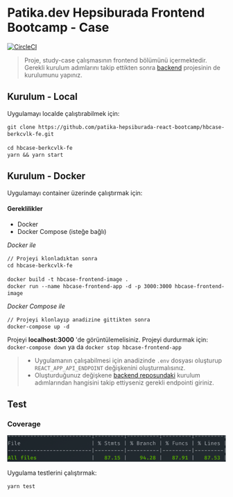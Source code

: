 # Patika.dev Hepsiburada Frontend Bootcamp - Case

[![CircleCI](https://circleci.com/gh/patika-hepsiburada-react-bootcamp/hbcase-berkcvlk-fe/tree/main.svg?style=svg&circle-token=d41929e80330e8ab98c3664767bcc6fa82d6939d)](https://circleci.com/gh/patika-hepsiburada-react-bootcamp/hbcase-berkcvlk-fe/tree/main)

> Proje, study-case çalışmasının frontend bölümünü içermektedir. Gerekli kurulum adımlarını takip ettikten sonra [backend](https://github.com/patika-hepsiburada-react-bootcamp/hbcase-berkcvlk-be) projesinin de kurulumunu yapınız.

## Kurulum - Local

Uygulamayı localde çalıştırabilmek için:

```
git clone https://github.com/patika-hepsiburada-react-bootcamp/hbcase-berkcvlk-fe.git

cd hbcase-berkcvlk-fe
yarn && yarn start
```

## Kurulum - Docker

Uygulamayı container üzerinde çalıştırmak için:

#### Gereklilikler

- Docker
- Docker Compose (isteğe bağlı)

<i>Docker ile</i>

```
// Projeyi klonladıktan sonra
cd hbcase-berkcvlk-fe

docker build -t hbcase-frontend-image .
docker run --name hbcase-frontend-app -d -p 3000:3000 hbcase-frontend-image
```

<i>Docker Compose ile</i>

```
// Projeyi klonlayıp anadizine gittikten sonra
docker-compose up -d
```

Projeyi <b>localhost:3000</b> 'de görüntülemelisiniz.
Projeyi durdurmak için: `docker-compose down` ya da `docker stop hbcase-frontend-app`

> - Uygulamanın çalışabilmesi için anadizinde `.env` dosyası oluşturup `REACT_APP_API_ENDPOINT` değişkenini oluşturmalısınız.
> - Oluşturduğunuz değişkene [backend reposundaki](https://github.com/patika-hepsiburada-react-bootcamp/hbcase-berkcvlk-be) kurulum adımlarından hangisini takip ettiyseniz gerekli endpointi giriniz.

## Test

### Coverage

![coverage](./figures/testcoverage.png)

Uygulama testlerini çalıştırmak:

```
yarn test
```
